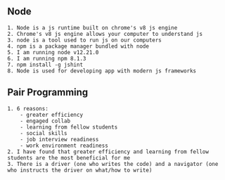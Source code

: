 ## Node

    1. Node is a js runtime built on chrome's v8 js engine
    2. Chrome's v8 js engine allows your computer to understand js
    3. node is a tool used to run js on our computers
    4. npm is a package manager bundled with node
    5. I am running node v12.21.0
    6. I am running npm 8.1.3
    7. npm install -g jshint
    8. Node is used for developing app with modern js frameworks

## Pair Programming

    1. 6 reasons:
        - greater efficiency
        - engaged collab
        - learning from fellow students
        - social skills
        - job interview readiness
        - work environment readiness
    2. I have found that greater efficiency and learning from fellow students are the most beneficial for me
    3. There is a driver (one who writes the code) and a navigator (one who instructs the driver on what/how to write)